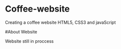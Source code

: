 # Coffee-website
Creating a coffee website HTML5, CSS3 and javaScript 

#About Website

Website still in proccess
